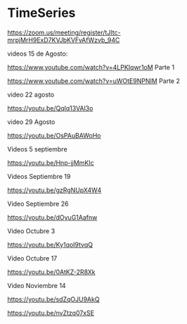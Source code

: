 # TimeSeries

https://zoom.us/meeting/register/tJItc-mrpjMrH9ExD7KVJbKVFvAfWzvb_94C

videos 15 de Agosto:

https://www.youtube.com/watch?v=4LPKIqwr1oM Parte 1

https://www.youtube.com/watch?v=uWOtE9NPNIM Parte 2

video 22 agosto

https://youtu.be/Qqlq13VAl3o


video 29 Agosto

https://youtu.be/OsPAuBAWoHo

Videos 5 septiembre

https://youtu.be/Hnp-jjMmKIc

Videos Septiembre 19

https://youtu.be/gzRgNUpX4W4

Video Septiembre 26

https://youtu.be/dOyuG1Aafnw

Video Octubre 3

https://youtu.be/Ky1qoI9tvqQ

Video Octubre 17

https://youtu.be/0AtKZ-2R8Xk

Video Noviembre 14

https://youtu.be/sdZqOJU9AkQ

https://youtu.be/nvZtzq07xSE
